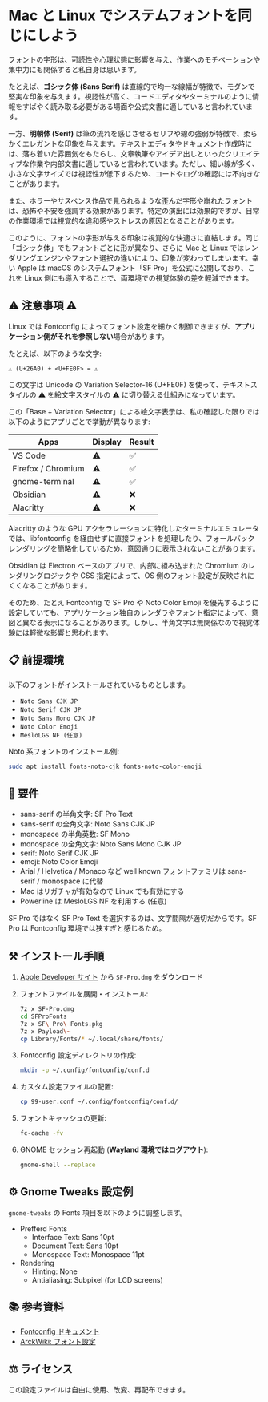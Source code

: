 # Mac と Linux でシステムフォントを同じにしよう

フォントの字形は、可読性や心理状態に影響を与え、作業へのモチベーションや集中力にも関係すると私自身は思います。

たとえば、**ゴシック体 (Sans Serif)** は直線的で均一な線幅が特徴で、モダンで堅実な印象を与えます。視認性が高く、コードエディタやターミナルのように情報をすばやく読み取る必要がある場面や公式文書に適していると言われています。

一方、**明朝体 (Serif)** は筆の流れを感じさせるセリフや線の強弱が特徴で、柔らかくエレガントな印象を与えます。テキストエディタやドキュメント作成時には、落ち着いた雰囲気をもたらし、文章執筆やアイデア出しといったクリエイティブな作業や内部文書に適していると言われています。ただし、細い線が多く、小さな文字サイズでは視認性が低下するため、コードやログの確認には不向きなことがあります。

また、ホラーやサスペンス作品で見られるような歪んだ字形や崩れたフォントは、恐怖や不安を強調する効果があります。特定の演出には効果的ですが、日常の作業環境では視覚的な違和感やストレスの原因となることがあります。

このように、フォントの字形が与える印象は視覚的な快適さに直結します。同じ「ゴシック体」でもフォントごとに形が異なり、さらに Mac と Linux ではレンダリングエンジンやフォント選択の違いにより、印象が変わってしまいます。幸い Apple は macOS のシステムフォント「SF Pro」を公式に公開しており、これを Linux 側にも導入することで、両環境での視覚体験の差を軽減できます。

## ⚠️ 注意事項 ⚠️

Linux では Fontconfig によってフォント設定を細かく制御できますが、**アプリケーション側がそれを参照しない**場合があります。

たとえば、以下のような文字:

```text
⚠ (U+26A0) + <U+FE0F> = ⚠️
```

この文字は Unicode の Variation Selector-16 (U+FE0F) を使って、テキストスタイルの ⚠ を絵文字スタイルの ⚠️ に切り替える仕組みになっています。

この「Base + Variation Selector」による絵文字表示は、私の確認した限りでは以下のようにアプリごとで挙動が異なります:

| Apps               | Display | Result |
| ------------------ | ------- | ------ |
| VS Code            | ⚠️      | ✅     |
| Firefox / Chromium | ⚠️      | ✅     |
| gnome-terminal     | ⚠️      | ✅     |
| Obsidian           | ⚠       | ❌     |
| Alacritty          | ⚠       | ❌     |

Alacritty のような GPU アクセラレーションに特化したターミナルエミュレータでは、libfontconfig を経由せずに直接フォントを処理したり、フォールバックレンダリングを簡略化しているため、意図通りに表示されないことがあります。

Obsidian は Electron ベースのアプリで、内部に組み込まれた Chromium のレンダリングロジックや CSS 指定によって、OS 側のフォント設定が反映されにくくなることがあります。

そのため、たとえ Fontconfig で SF Pro や Noto Color Emoji を優先するように設定していても、アプリケーション独自のレンダラやフォント指定によって、意図と異なる表示になることがあります。しかし、半角文字は無関係なので視覚体験には軽微な影響と思われます。

## 📋 前提環境

以下のフォントがインストールされているものとします。

- `Noto Sans CJK JP`
- `Noto Serif CJK JP`
- `Noto Sans Mono CJK JP`
- `Noto Color Emoji`
- `MesloLGS NF (任意)`

Noto 系フォントのインストール例:

```sh
sudo apt install fonts-noto-cjk fonts-noto-color-emoji
```

## 📜 要件

- sans-serif の半角文字: SF Pro Text
- sans-serif の全角文字: Noto Sans CJK JP
- monospace の半角英数: SF Mono
- monospace の全角文字: Noto Sans Mono CJK JP
- serif: Noto Serif CJK JP
- emoji: Noto Color Emoji
- Arial / Helvetica / Monaco など well known フォントファミリは sans-serif / monospace に代替
- Mac はリガチャが有効なので Linux でも有効にする
- Powerline は MesloLGS NF を利用する (任意)

SF Pro ではなく SF Pro Text を選択するのは、文字間隔が適切だからです。SF Pro は Fontconfig 環境では狭すぎと感じるため。

## ⚒ インストール手順

1. [Apple Developer サイト](https://developer.apple.com) から `SF-Pro.dmg` をダウンロード
2. フォントファイルを展開・インストール:

   ```sh
   7z x SF-Pro.dmg
   cd SFProFonts
   7z x SF\ Pro\ Fonts.pkg
   7z x Payload\~
   cp Library/Fonts/* ~/.local/share/fonts/
   ```

3. Fontconfig 設定ディレクトリの作成:

   ```sh
   mkdir -p ~/.config/fontconfig/conf.d
   ```

4. カスタム設定ファイルの配置:

   ```sh
   cp 99-user.conf ~/.config/fontconfig/conf.d/
   ```

5. フォントキャッシュの更新:

   ```sh
   fc-cache -fv
   ```

6. GNOME セッション再起動 (**Wayland 環境ではログアウト**):

   ```sh
   gnome-shell --replace
   ```

## ⚙ Gnome Tweaks 設定例

`gnome-tweaks` の Fonts 項目を以下のように調整します。

- Prefferd Fonts
  - Interface Text: Sans 10pt
  - Document Text: Sans 10pt
  - Monospace Text: Monospace 11pt
- Rendering
  - Hinting: None
  - Antialiasing: Subpixel (for LCD screens)

## 📚 参考資料

- [Fontconfig ドキュメント](https://www.freedesktop.org/wiki/Software/fontconfig/)
- [ArckWiki: フォント設定](https://wiki.archlinux.jp/index.php/%E3%83%95%E3%82%A9%E3%83%B3%E3%83%88%E8%A8%AD%E5%AE%9A)

## ⚖ ライセンス

この設定ファイルは自由に使用、改変、再配布できます。
